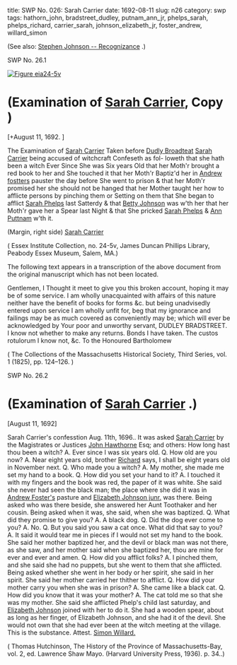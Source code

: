title: SWP No. 026: Sarah Carrier
date: 1692-08-11
slug: n26
category: swp
tags: hathorn_john, bradstreet_dudley, putnam_ann_jr, phelps_sarah, phelps_richard, carrier_sarah, johnson_elizabeth_jr, foster_andrew, willard_simon




(See also: [Stephen Johnson -- Recognizance](/n2.html#n2.180) .)

<div markdown class="doc" id="n26.1">

<div class="doc_id">SWP No. 26.1</div>


<span markdown class="figure">[![Figure eia24-5v](archives/essex/eia/gifs/eia24-5v.gif)](archives/essex/eia/large/eia24-5v.jpg)</span>

# (Examination of [Sarah Carrier](/tag/carrier_sarah.html), Copy )

[+August 11, 1692. ]

The Examination of [Sarah Carrier](/tag/carrier_sarah.html) Taken before [Dudly Broadteat](/tag/bradstreet_dudley.html) 
[Sarah Carrier](/tag/carrier_sarah.html) being accused of witchcraft Confeseth as fol-  loweth that she hath been a witch Ever Since She was Six years Old that her Moth'r brought a red book to her and She touched it that  her Moth'r Baptiz'd her in [Andrew fostters](/tag/foster_andrew.html) pauster the day before She went to prison & that her Moth'r promised her she should  not be hanged that her Mother taught her how to afflicte persons  by pinching them or Setting on them that She began to afflict [Sarah Phelps](/tag/phelps_sarah.html) last Satterdy & that [Betty Johnson](/tag/johnson_elizabeth_jr.html) was w'th her that her  Moth'r gave her a Spear last Night & that She pricked [Sarah Phelps](/tag/phelps_sarah.html)  & [Ann Puttnam](/tag/putnam_ann_jr.html) w'th it.

(Margin, right side) [Sarah Carrier](/tag/carrier_sarah.html)

( Essex Institute Collection, no. 24-5v, James Duncan Phillips Library,  Peabody Essex Museum, Salem, MA.)

The following text appears in a transcription of the above document from the original manuscript which has not been located.

Gentlemen,
I Thought it meet to give you this broken account, hoping it may be of
some service. I am wholly unacquainted with affairs of this nature neither have
the benefit of books for forms &c. but being unadvisedly entered upon service I
am wholly unfit for, beg that my ignorance and failings may be as much covered
as conveniently may be; which will ever be acknowledged by
Your poor and unworthy servant,
DUDLEY BRADSTREET.
I know not whether to make any returns. Bonds I have taken. The custos rotulorum I know not, &c.
To the Honoured Bartholomew

( The Collections of the Massachusetts Historical Society, Third Series, vol. 1 (1825), pp. 124–126. )

</div>



<div markdown class="doc" id="n26.2">

<div class="doc_id">SWP No. 26.2</div>


# (Examination of [Sarah Carrier](/tag/carrier_sarah.html) .)

[August 11, 1692]

Sarah Carrier's confesstion Aug. 11th, 1696..
It was asked [Sarah Carrier](/tag/carrier_sarah.html) by the Magistrates or Justices [John Hawthorne](/tag/hathorn_john.html) Esq; and others: How long hast thou been a witch? A.  Ever since I was six years old. Q. How old are you now? A. Near  eight years old, brother [Richard](/tag/phelps_richard.html) says, I shall be eight years old in  November next. Q. Who made you a witch? A. My mother, she  made me set my hand to a book. Q. How did you set your hand to  it? A. I touched it with my fingers and the book was red, the paper   of it was white. She said she never had seen the black man; the place  where she did it was in [Andrew Foster's](/tag/foster_andrew.html) pasture and [Elizabeth Johnson junr.](/tag/johnson_elizabeth_jr.html) was there. Being asked who was there beside, she answered  her Aunt Toothaker and her cousin. Being asked when it was, she  said, when she was baptized. Q. What did they promise to give you?  A. A black dog. Q. Did the dog ever come to you? A. No. Q. But  you said you saw a cat once. What did that say to you? A. It said  it would tear me in pieces if I would not set my hand to the book.  She said her mother baptized her, and the devil or black man was  not there, as she saw, and her mother said when she baptized her,  thou are mine for ever and ever and amen. Q. How did you afflict  folks? A. I pinched them, and she said she had no puppets, but  she went to them that she afflicted. Being asked whether she went in  her body or her spirit, she said in her spirit. She said her mother  carried her thither to afflict. Q. How did your mother carry you  when she was in prison? A. She came like a black cat. Q. How did  you know that it was your mother? A. The cat told me so that she  was my mother. She said she afflicted Phelp's child last saturday,  and [Elizabeth Johnson](/tag/johnson_elizabeth_jr.html) joined with her to do it. She had a wooden  spear, about as long as her finger, of Elizabeth Johnson, and she had  it of the devil. She would not own that she had ever been at the  witch meeting at the village. This is the substance.
                                Attest. 
                                          [Simon Willard.](/tag/willard_simon.html) 

( Thomas Hutchinson, The History of the Province of Massachusetts-Bay, vol. 2, ed. Lawrence Shaw Mayo. (Harvard University Press, 1936). p. 34..)

</div>

